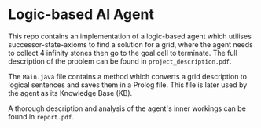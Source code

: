 
# Logic-based AI Agent

This repo contains an implementation of a logic-based agent which utilises successor-state-axioms to find a solution for a grid, where the agent needs to collect 4 infinity stones then go to the goal cell to terminate. The full description of the problem can be found in `project_description.pdf`.

The `Main.java` file  contains a method which converts a grid description to logical sentences and saves them in a Prolog file. This file is later used by the agent as its Knowledge Base (KB).

A thorough description and analysis of the agent's inner workings can be found in `report.pdf`.
